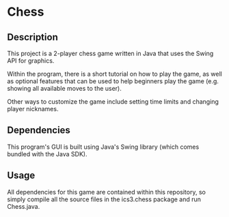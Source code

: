# Chess
## Description
This project is a 2-player chess game written in Java that uses the Swing API for graphics.

Within the program, there is a short tutorial on how to play the game, as well as optional features that can be used to
help beginners play the game (e.g. showing all available moves to the user).

Other ways to customize the game include setting time limits and changing player nicknames.

## Dependencies
This program's GUI is built using Java's Swing library (which comes bundled with the Java SDK).

## Usage
All dependencies for this game are contained within this repository, so simply compile all the source files in the 
ics3.chess package and run Chess.java.
